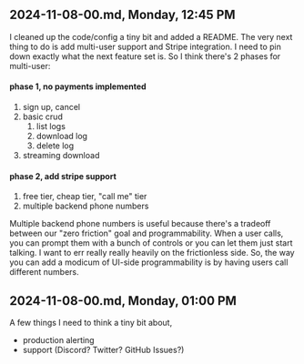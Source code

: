 ## 2024-11-08-00.md, Monday, 12:45 PM

I cleaned up the code/config a tiny bit and added a README. The very next thing to do is add multi-user support and Stripe integration. I need to pin down exactly what the next feature set is. So I think there's 2 phases for multi-user:

#### phase 1, no payments implemented

1. sign up, cancel
2. basic crud
   1. list logs
   2. download log
   3. delete log
3. streaming download

#### phase 2, add stripe support

1. free tier, cheap tier, "call me" tier
2. multiple backend phone numbers

Multiple backend phone numbers is useful because there's a tradeoff between our "zero friction" goal and programmability. When a user calls, you can prompt them with a bunch of controls or you can let them just start talking. I want to err really really heavily on the frictionless side. So, the way you can add a modicum of UI-side programmability is by having users call different numbers.

## 2024-11-08-00.md, Monday, 01:00 PM

A few things I need to think a tiny bit about,

- production alerting
- support (Discord? Twitter? GitHub Issues?)
